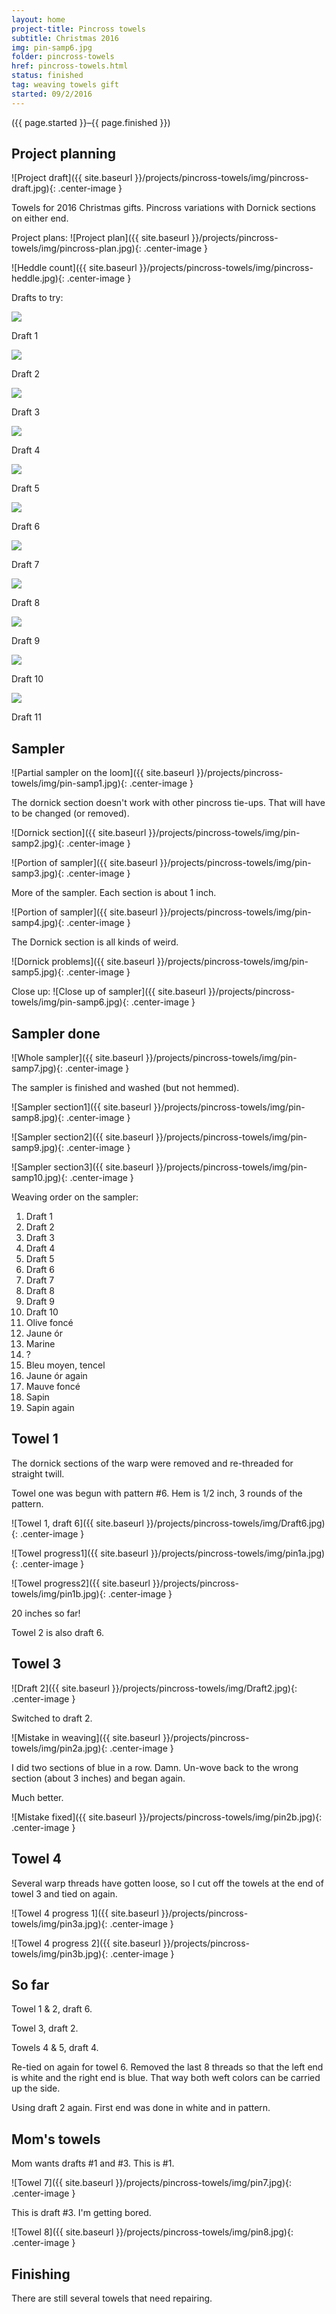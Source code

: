 ```yaml
---
layout: home
project-title: Pincross towels
subtitle: Christmas 2016
img: pin-samp6.jpg
folder: pincross-towels
href: pincross-towels.html
status: finished
tag: weaving towels gift
started: 09/2/2016
---
```

<p class="center">({{ page.started }}–{{ page.finished }})</p>

## Project planning
![Project draft]({{ site.baseurl }}/projects/pincross-towels/img/pincross-draft.jpg){: .center-image }

Towels for 2016 Christmas gifts. Pincross variations with Dornick sections on either end.

Project plans:
![Project plan]({{ site.baseurl }}/projects/pincross-towels/img/pincross-plan.jpg){: .center-image }

![Heddle count]({{ site.baseurl }}/projects/pincross-towels/img/pincross-heddle.jpg){: .center-image }

Drafts to try:

<section id="photos">
	<img src="{{ site.baseurl }}/projects/pincross-towels/img/Draft1.jpg" /><br />
	<p>Draft 1</p>
	<img src="{{ site.baseurl }}/projects/pincross-towels/img/Draft1.jpg" /><br />
	<p>Draft 2</p>
	<img src="{{ site.baseurl }}/projects/pincross-towels/img/Draft2.jpg" /><br />
	<p>Draft 3</p>
	<img src="{{ site.baseurl }}/projects/pincross-towels/img/Draft3.jpg" /><br />
	<p>Draft 4</p>
	<img src="{{ site.baseurl }}/projects/pincross-towels/img/Draft4.jpg" /><br />
	<p>Draft 5</p>
	<img src="{{ site.baseurl }}/projects/pincross-towels/img/Draft5.jpg" /><br />
	<p>Draft 6</p>
	<img src="{{ site.baseurl }}/projects/pincross-towels/img/Draft6.jpg" /><br />
	<p>Draft 7</p>
	<img src="{{ site.baseurl }}/projects/pincross-towels/img/Draft7.jpg" /><br />
	<p>Draft 8</p>
	<img src="{{ site.baseurl }}/projects/pincross-towels/img/Draft8.jpg" /><br />
	<p>Draft 9</p>
	<img src="{{ site.baseurl }}/projects/pincross-towels/img/Draft9.jpg" /><br />
	<p>Draft 10</p>
	<img src="{{ site.baseurl }}/projects/pincross-towels/img/Draft10.jpg" /><br />
	<p>Draft 11</p>
</section>

## Sampler
![Partial sampler on the loom]({{ site.baseurl }}/projects/pincross-towels/img/pin-samp1.jpg){: .center-image }

The dornick section doesn't work with other pincross tie-ups. That will have to be changed (or removed).

![Dornick section]({{ site.baseurl }}/projects/pincross-towels/img/pin-samp2.jpg){: .center-image }

![Portion of sampler]({{ site.baseurl }}/projects/pincross-towels/img/pin-samp3.jpg){: .center-image }

More of the sampler. Each section is about 1 inch.

![Portion of sampler]({{ site.baseurl }}/projects/pincross-towels/img/pin-samp4.jpg){: .center-image }

The Dornick section is all kinds of weird.

![Dornick problems]({{ site.baseurl }}/projects/pincross-towels/img/pin-samp5.jpg){: .center-image }

Close up:
![Close up of sampler]({{ site.baseurl }}/projects/pincross-towels/img/pin-samp6.jpg){: .center-image }

## Sampler done
![Whole sampler]({{ site.baseurl }}/projects/pincross-towels/img/pin-samp7.jpg){: .center-image }

The sampler is finished and washed (but not hemmed).

![Sampler section1]({{ site.baseurl }}/projects/pincross-towels/img/pin-samp8.jpg){: .center-image }

![Sampler section2]({{ site.baseurl }}/projects/pincross-towels/img/pin-samp9.jpg){: .center-image }

![Sampler section3]({{ site.baseurl }}/projects/pincross-towels/img/pin-samp10.jpg){: .center-image }

Weaving order on the sampler:

1. Draft 1
2. Draft 2
3. Draft 3
4. Draft 4
5. Draft 5
6. Draft 6
7. Draft 7
8. Draft 8
9. Draft 9
10. Draft 10
11. Olive foncé
12. Jaune ór
13. Marine
14. ?
15. Bleu moyen, tencel
16. Jaune ór again
17. Mauve foncé
18. Sapin
19. Sapin again

## Towel 1
The dornick sections of the warp were removed and re-threaded for straight twill.

Towel one was begun with pattern #6. Hem is 1/2 inch, 3 rounds of the pattern.

![Towel 1, draft 6]({{ site.baseurl }}/projects/pincross-towels/img/Draft6.jpg){: .center-image }

![Towel progress1]({{ site.baseurl }}/projects/pincross-towels/img/pin1a.jpg){: .center-image }

![Towel progress2]({{ site.baseurl }}/projects/pincross-towels/img/pin1b.jpg){: .center-image }

20 inches so far!

Towel 2 is also draft 6.

## Towel 3
![Draft 2]({{ site.baseurl }}/projects/pincross-towels/img/Draft2.jpg){: .center-image }

Switched to draft 2.

![Mistake in weaving]({{ site.baseurl }}/projects/pincross-towels/img/pin2a.jpg){: .center-image }

I did two sections of blue in a row. Damn. Un-wove back to the wrong section (about 3 inches) and began again.

Much better.

![Mistake fixed]({{ site.baseurl }}/projects/pincross-towels/img/pin2b.jpg){: .center-image }

## Towel 4
Several warp threads have gotten loose, so I cut off the towels at the end of towel 3 and tied on again.

![Towel 4 progress 1]({{ site.baseurl }}/projects/pincross-towels/img/pin3a.jpg){: .center-image }

![Towel 4 progress 2]({{ site.baseurl }}/projects/pincross-towels/img/pin3b.jpg){: .center-image }

## So far
Towel 1 & 2, draft 6.

Towel 3, draft 2.

Towels 4 & 5, draft 4.

Re-tied on again for towel 6. Removed the last 8 threads so that the left end is white and the right end is blue. That way both weft colors can be carried up the side.

Using draft 2 again. First end was done in white and in pattern.

## Mom's towels
Mom wants drafts #1 and #3. This is #1.

![Towel 7]({{ site.baseurl }}/projects/pincross-towels/img/pin7.jpg){: .center-image }

This is draft #3. I'm getting bored.

![Towel 8]({{ site.baseurl }}/projects/pincross-towels/img/pin8.jpg){: .center-image }

## Finishing
There are still several towels that need repairing.